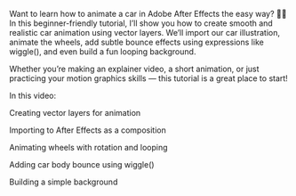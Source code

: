 Want to learn how to animate a car in Adobe After Effects the easy way? 🚗✨
In this beginner-friendly tutorial, I’ll show you how to create smooth and realistic car animation using vector layers. We’ll import our car illustration, animate the wheels, add subtle bounce effects using expressions like wiggle(), and even build a fun looping background.

Whether you’re making an explainer video, a short animation, or just practicing your motion graphics skills — this tutorial is a great place to start!

In this video:

Creating vector layers for animation

Importing to After Effects as a composition

Animating wheels with rotation and looping

Adding car body bounce using wiggle()

Building a simple background
